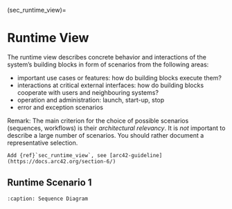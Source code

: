 (sec_runtime_view)=
# Runtime View

The runtime view describes concrete behavior and interactions of the system’s building blocks in form of scenarios from the following areas:

- important use cases or features: how do building blocks execute them?
- interactions at critical external interfaces: how do building blocks cooperate with users and neighbouring systems?
- operation and administration: launch, start-up, stop
- error and exception scenarios

Remark: The main criterion for the choice of possible scenarios (sequences, workflows) is their *architectural relevancy*. It is *not* important to describe a large number of scenarios. You should rather document a representative selection.

```{todo}
Add {ref}`sec_runtime_view`, see [arc42-guideline](https://docs.arc42.org/section-6/)
```

## Runtime Scenario 1

```{uml} _figures/runtime_scenario_01.puml
:caption: Sequence Diagram
```
